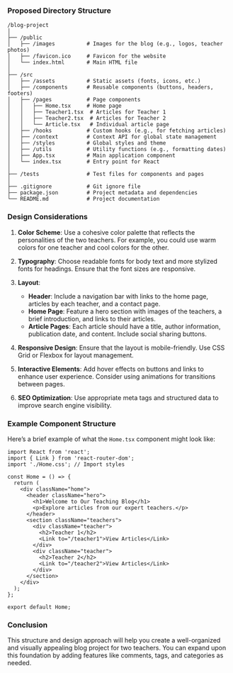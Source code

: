 ### Proposed Directory Structure

```
/blog-project
│
├── /public
│   ├── /images          # Images for the blog (e.g., logos, teacher photos)
│   ├── /favicon.ico     # Favicon for the website
│   └── index.html       # Main HTML file
│
├── /src
│   ├── /assets          # Static assets (fonts, icons, etc.)
│   ├── /components      # Reusable components (buttons, headers, footers)
│   ├── /pages           # Page components
│   │   ├── Home.tsx     # Home page
│   │   ├── Teacher1.tsx  # Articles for Teacher 1
│   │   ├── Teacher2.tsx  # Articles for Teacher 2
│   │   └── Article.tsx   # Individual article page
│   ├── /hooks           # Custom hooks (e.g., for fetching articles)
│   ├── /context         # Context API for global state management
│   ├── /styles          # Global styles and theme
│   ├── /utils           # Utility functions (e.g., formatting dates)
│   ├── App.tsx          # Main application component
│   └── index.tsx        # Entry point for React
│
├── /tests               # Test files for components and pages
│
├── .gitignore           # Git ignore file
├── package.json         # Project metadata and dependencies
└── README.md            # Project documentation
```

### Design Considerations

1. **Color Scheme**: Use a cohesive color palette that reflects the personalities of the two teachers. For example, you could use warm colors for one teacher and cool colors for the other.

2. **Typography**: Choose readable fonts for body text and more stylized fonts for headings. Ensure that the font sizes are responsive.

3. **Layout**: 
   - **Header**: Include a navigation bar with links to the home page, articles by each teacher, and a contact page.
   - **Home Page**: Feature a hero section with images of the teachers, a brief introduction, and links to their articles.
   - **Article Pages**: Each article should have a title, author information, publication date, and content. Include social sharing buttons.

4. **Responsive Design**: Ensure that the layout is mobile-friendly. Use CSS Grid or Flexbox for layout management.

5. **Interactive Elements**: Add hover effects on buttons and links to enhance user experience. Consider using animations for transitions between pages.

6. **SEO Optimization**: Use appropriate meta tags and structured data to improve search engine visibility.

### Example Component Structure

Here’s a brief example of what the `Home.tsx` component might look like:

```tsx
import React from 'react';
import { Link } from 'react-router-dom';
import './Home.css'; // Import styles

const Home = () => {
  return (
    <div className="home">
      <header className="hero">
        <h1>Welcome to Our Teaching Blog</h1>
        <p>Explore articles from our expert teachers.</p>
      </header>
      <section className="teachers">
        <div className="teacher">
          <h2>Teacher 1</h2>
          <Link to="/teacher1">View Articles</Link>
        </div>
        <div className="teacher">
          <h2>Teacher 2</h2>
          <Link to="/teacher2">View Articles</Link>
        </div>
      </section>
    </div>
  );
};

export default Home;
```

### Conclusion

This structure and design approach will help you create a well-organized and visually appealing blog project for two teachers. You can expand upon this foundation by adding features like comments, tags, and categories as needed.